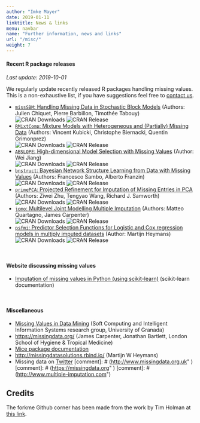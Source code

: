 ```yaml
---
author: "Imke Mayer"
date: 2019-01-11
linktitle: News & links
menu: navbar
name: "Further information, news and links"
url: "/misc/"
weight: 7
---
```


#### Recent R package releases
<i>Last update: 2019-10-01</i>

We regularly update recently released R packages handling missing values. This is a non-exhaustive list, if you have suggestions feel free to <a href="/contact/">contact us</a>.

<ul class="list-group" id="packages-list">
<li class="list-group-item"><a href="https://cran.r-project.org/web/packages/missSBM/index.html" target="_blank"><code>missSBM</code>: Handling Missing Data in Stochastic Block Models</a> (Authors: Julien Chiquet, Pierre Barbillon, Timothée Tabouy)<br>
    <img src="https://cranlogs.r-pkg.org/badges/missSBM" alt="CRAN Downloads" /> 
    <img src="https://www.r-pkg.org/badges/last-release/missSBM" alt="CRAN Release" /> <br>
	</li>
<li class="list-group-item"><a href="https://cran.r-project.org/web/packages/RMixtComp/index.html" target="_blank"><code>RMixtComp</code>: Mixture Models with Heterogeneous and (Partially) Missing Data</a> (Authors: Vincent Kubicki, Christophe Biernacki, Quentin Grimonprez)<br>
    <img src="https://cranlogs.r-pkg.org/badges/RMixtComp" alt="CRAN Downloads" /> 
    <img src="https://www.r-pkg.org/badges/last-release/RMixtComp" alt="CRAN Release" /> <br>
	</li>
<li class="list-group-item"><a href="https://github.com/wjiang94/ABSLOPE" target="_blank"><code>ABSLOPE</code>: High-dimensional Model Selection with Missing Values</a> (Author: Wei Jiang)<br>
    <img src="https://cranlogs.r-pkg.org/badges/ABSLOPE" alt="CRAN Downloads" /> 
    <img src="https://www.r-pkg.org/badges/last-release/ABSLOPE" alt="CRAN Release" /> <br>
	</li>
<li class="list-group-item"><a href="https://cran.r-project.org/web/packages/bnstruct/index.html" target="_blank"><code>bnstruct</code>: Bayesian Network Structure Learning from Data with Missing Values</a> (Authors: Francesco Sambo, Alberto Franzin)<br>
    <img src="https://cranlogs.r-pkg.org/badges/bnstruct" alt="CRAN Downloads" /> 
    <img src="https://www.r-pkg.org/badges/last-release/bnstruct" alt="CRAN Release" /> <br>
	</li>
<li class="list-group-item"><a href="https://cran.r-project.org/web/packages/primePCA/index.html" target="_blank"><code>primePCA</code>: Projected Refinement for Imputation of Missing Entries in PCA</a> (Authors: Ziwei Zhu, Tengyao Wang, Richard J. Samworth)<br>
    <img src="https://cranlogs.r-pkg.org/badges/primePCA" alt="CRAN Downloads" /> 
    <img src="https://www.r-pkg.org/badges/last-release/primePCA" alt="CRAN Release" /> <br>
	</li>
<li class="list-group-item"><a href="https://cran.r-project.org/web/packages/jomo/index.html" target="_blank"><code>jomo</code>: Multilevel Joint Modelling Multiple Imputation</a> (Authors: Matteo Quartagno, James Carpenter)<br>
    <img src="https://cranlogs.r-pkg.org/badges/jomo" alt="CRAN Downloads" /> 
    <img src="https://www.r-pkg.org/badges/last-release/jomo" alt="CRAN Release" /> <br>
	</li>
<li class="list-group-item"> <a href="https://cran.r-project.org/web/packages/psfmi/index.html" target="_blank"><code>psfmi</code>: Predictor Selection Functions for Logistic and Cox regression models in multiply imputed datasets</a> (Author: Martijn Heymans)
<br>
    <img src="https://cranlogs.r-pkg.org/badges/psfmi" alt="CRAN Downloads" /> 
    <img src="https://www.r-pkg.org/badges/last-release/psfmi" alt="CRAN Release" /> 
	</li>
</ul>

</br>

#### Website discussing missing values

<ul class="list-group" id="websites-list">
<li class="list-group-item"> <a href="https://scikit-learn.org/0.21/modules/impute.html" target="_blank">Imputation of missing values in Python (using scikit-learn)</a> (scikit-learn documentation)</li>
</ul>
<br>


#### Miscellaneous

- [Missing Values in Data Mining](https://sci2s.ugr.es/MVDM) (Soft Computing and Intelligent Information Systems research group, University of Granada)
- https://missingdata.org/ (James Carpenter, Jonathan Bartlett, London School of Hygiene & Tropical Medicine)
- [Mice package documentation](https://stefvanbuuren.name/mice/)
- http://missingdatasolutions.rbind.io/ (Martijn W Heymans)
- Missing data on [Twitter](https://twitter.com/hashtag/missingdata)
[comment]: # (http://www.missingdata.org.uk" )[comment]: # (https://missingdata.org" )
[comment]: # (http://www.multiple-imputation.com")

## Credits

The forkme Github corner has been made from the work by Tim Holman at <a href="https://github.com/tholman/github-corners">this link</a>.

<style>
#up-events-list
{
	padding: 0px;
}
#past-events-list
{
	padding: 0px;
}
#misc-list
{
	padding: 0px;
}
</style>

</br>

